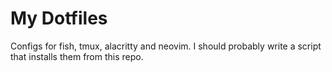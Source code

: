 # My Dotfiles
Configs for fish, tmux, alacritty and neovim. I should probably write a script that installs them from this repo.
